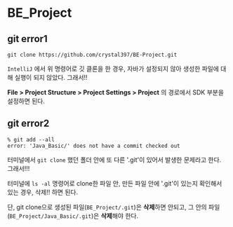# BE_Project

## git error1
```
git clone https://github.com/crystal397/BE-Project.git
```

```IntelliJ``` 에서 위 명령어로 깃 클론을 한 경우, 자바가 설정되지 않아 생성한 파일에 대해 실행이 되지 않았다.
그래서!!

**File > Project Structure > Project Settings > Project** 의 경로에서 SDK 부분을 설정하면 된다.

## git error2

```
% git add --all
error: 'Java_Basic/' does not have a commit checked out
```

터미널에서 ```git clone``` 했던 폴더 안에 또 다른 '.git'이 있어서 발생한 문제라고 한다.
그래서!!!

터미널에 ```ls -al``` 명령어로 clone한 파일 안, 만든 파일 안에 '.git'이 있는지 확인해서 있는 경우, 삭제!! 하면 된다.

단,
git clone으로 생성된 파일(```BE_Project/.git```)은 **삭제**하면 안되고,
그 안의 파일(```BE_Project/Java_Basic/.git```)은 **삭제**해야 한다.
